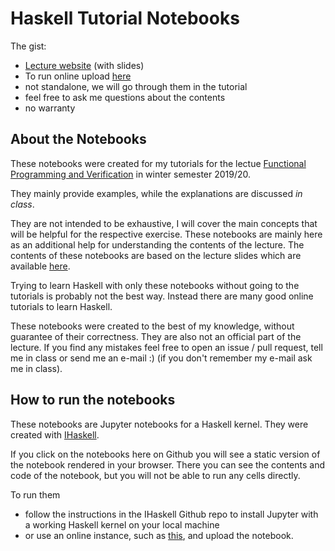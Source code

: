 # Haskell Tutorial Notebooks

The gist:

- [Lecture website](https://www21.in.tum.de/teaching/fpv/WS1920/) (with slides)
- To run online upload [here](https://mybinder.org/v2/gh/gibiansky/IHaskell/master)
- not standalone, we will go through them in the tutorial
- feel free to ask me questions about the contents
- no warranty

## About the Notebooks

These notebooks were created for my tutorials for the lectue [Functional Programming and Verification](https://www21.in.tum.de/teaching/fpv/WS1920/) in winter semester 2019/20.

They mainly provide examples, while the explanations are discussed *in class*.

They are not intended to be exhaustive, I will cover the main concepts that will be helpful for the respective exercise.
These notebooks are mainly here as an additional help for understanding the contents of the lecture.
The contents of these notebooks are based on the lecture slides which are available [here](https://www21.in.tum.de/teaching/fpv/WS1920/index.html).

Trying to learn Haskell with only these notebooks without going to the tutorials is probably not the best way.
Instead there are many good online tutorials to learn Haskell.

These notebooks were created to the best of my knowledge, without guarantee of their correctness.
They are also not an official part of the lecture.
If you find any mistakes feel free to open an issue / pull request, tell me in class or send me an e-mail :) (if you don't remember my e-mail ask me in class).

## How to run the notebooks

These notebooks are Jupyter notebooks for a Haskell kernel. They were created with [IHaskell](https://github.com/gibiansky/IHaskell).

If you click on the notebooks here on Github you will see a static version of the notebook rendered in your browser.
There you can see the contents and code of the notebook, but you will not be able to run any cells directly.

To run them
- follow the instructions in the IHaskell Github repo to install Jupyter with a working Haskell kernel on your local machine
- or use an online instance, such as [this](https://mybinder.org/v2/gh/gibiansky/IHaskell/master), and upload the notebook.
